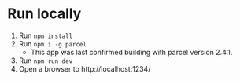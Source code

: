 # Run locally

1. Run `npm install`
1. Run `npm i -g parcel`
    * This app was last confirmed building with parcel version 2.4.1.
1. Run `npm run dev`
1. Open a browser to http://localhost:1234/
